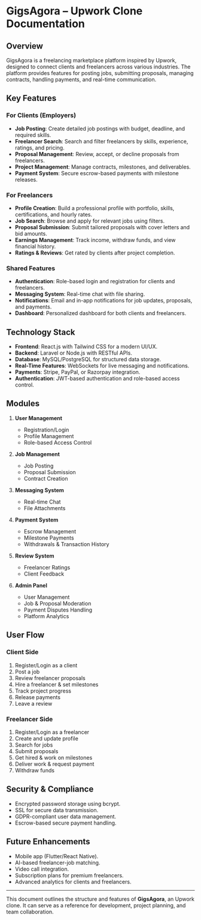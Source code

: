 # GigsAgora – Upwork Clone Documentation

## Overview

GigsAgora is a freelancing marketplace platform inspired by Upwork, designed to connect clients and freelancers across various industries. The platform provides features for posting jobs, submitting proposals, managing contracts, handling payments, and real-time communication.

## Key Features

### For Clients (Employers)

* **Job Posting**: Create detailed job postings with budget, deadline, and required skills.
* **Freelancer Search**: Search and filter freelancers by skills, experience, ratings, and pricing.
* **Proposal Management**: Review, accept, or decline proposals from freelancers.
* **Project Management**: Manage contracts, milestones, and deliverables.
* **Payment System**: Secure escrow-based payments with milestone releases.

### For Freelancers

* **Profile Creation**: Build a professional profile with portfolio, skills, certifications, and hourly rates.
* **Job Search**: Browse and apply for relevant jobs using filters.
* **Proposal Submission**: Submit tailored proposals with cover letters and bid amounts.
* **Earnings Management**: Track income, withdraw funds, and view financial history.
* **Ratings & Reviews**: Get rated by clients after project completion.

### Shared Features

* **Authentication**: Role-based login and registration for clients and freelancers.
* **Messaging System**: Real-time chat with file sharing.
* **Notifications**: Email and in-app notifications for job updates, proposals, and payments.
* **Dashboard**: Personalized dashboard for both clients and freelancers.

## Technology Stack

* **Frontend**: React.js with Tailwind CSS for a modern UI/UX.
* **Backend**: Laravel or Node.js with RESTful APIs.
* **Database**: MySQL/PostgreSQL for structured data storage.
* **Real-Time Features**: WebSockets for live messaging and notifications.
* **Payments**: Stripe, PayPal, or Razorpay integration.
* **Authentication**: JWT-based authentication and role-based access control.

## Modules

1. **User Management**

   * Registration/Login
   * Profile Management
   * Role-based Access Control

2. **Job Management**

   * Job Posting
   * Proposal Submission
   * Contract Creation

3. **Messaging System**

   * Real-time Chat
   * File Attachments

4. **Payment System**

   * Escrow Management
   * Milestone Payments
   * Withdrawals & Transaction History

5. **Review System**

   * Freelancer Ratings
   * Client Feedback

6. **Admin Panel**

   * User Management
   * Job & Proposal Moderation
   * Payment Disputes Handling
   * Platform Analytics

## User Flow

### Client Side

1. Register/Login as a client
2. Post a job
3. Review freelancer proposals
4. Hire a freelancer & set milestones
5. Track project progress
6. Release payments
7. Leave a review

### Freelancer Side

1. Register/Login as a freelancer
2. Create and update profile
3. Search for jobs
4. Submit proposals
5. Get hired & work on milestones
6. Deliver work & request payment
7. Withdraw funds

## Security & Compliance

* Encrypted password storage using bcrypt.
* SSL for secure data transmission.
* GDPR-compliant user data management.
* Escrow-based secure payment handling.

## Future Enhancements

* Mobile app (Flutter/React Native).
* AI-based freelancer-job matching.
* Video call integration.
* Subscription plans for premium freelancers.
* Advanced analytics for clients and freelancers.

---

This document outlines the structure and features of **GigsAgora**, an Upwork clone. It can serve as a reference for development, project planning, and team collaboration.
